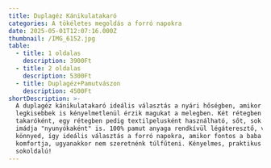 ```yaml
---
title: Duplagéz Kánikulatakaró
categories: A tökéletes megoldás a forró napokra
date: 2025-05-01T12:07:16.000Z
thumbnail: /IMG_6152.jpg
table:
  - title: 1 oldalas
    description: 3900Ft
  - title: 2 oldalas
    description: 5300Ft
  - title: Duplagéz+Pamutvászon
    description: 4500Ft
shortDescription: >-
  A duplagéz kánikulatakaró ideális választás a nyári hőségben, amikor még a
  legkisebbek is kényelmetlenül érzik magukat a melegben. Két rétegben
  takaróként, egy rétegben pedig textilpelusként használható, sőt, sok baba
  imádja "nyunyókaként" is. 100% pamut anyaga rendkívül légáteresztő, vékony és
  könnyed, így ideális választás a forró napokra, amikor fontos a baba
  komfortja, ugyanakkor nem szeretnénk túlfűteni. Kényelmes, praktikus és
  sokoldalú!
---
```


